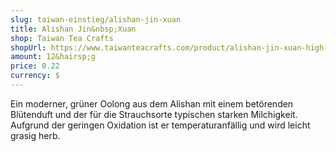```yaml
---
slug: taiwan-einstieg/alishan-jin-xuan
title: Alishan Jin&nbsp;Xuan
shop: Taiwan Tea Crafts
shopUrl: https://www.taiwanteacrafts.com/product/alishan-jin-xuan-high-mountain-oolong-tea
amount: 12&hairsp;g
price: 0.22
currency: $
---
```

Ein moderner, grüner Oolong aus dem Alishan mit einem betörenden Blütenduft und der für die Strauchsorte typischen starken Milchigkeit. Aufgrund der geringen Oxidation ist er temperaturanfällig und wird leicht grasig herb.
